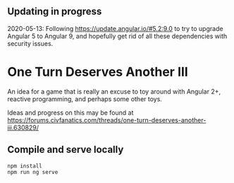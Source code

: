 ## Updating in progress

2020-05-13: Following https://update.angular.io/#5.2:9.0 to try to upgrade Angular 5 to Angular 9, and hopefully get rid of all these dependencies with security issues.

# One Turn Deserves Another III

An idea for a game that is really an excuse to toy around with Angular 2+, reactive programming, and perhaps some other toys.

Ideas and progress on this may be found at https://forums.civfanatics.com/threads/one-turn-deserves-another-iii.630829/

## Compile and serve locally

```
npm install
npm run ng serve
```